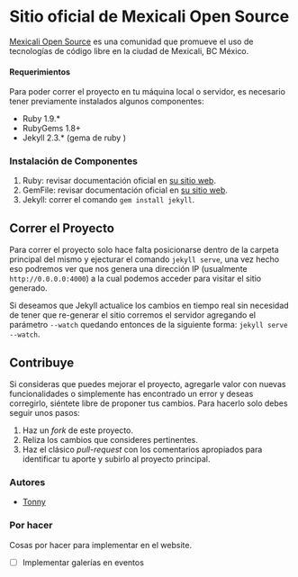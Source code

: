 # Sitio oficial de Mexicali Open Source

[Mexicali Open Source](http://mxlos.org) es una comunidad que promueve el uso de tecnologías de código libre en la ciudad de Mexicali, BC México.


#### Requerimientos

Para poder correr el proyecto en tu máquina local o servidor, es necesario tener previamente instalados algunos componentes:

- Ruby 1.9.*
- RubyGems 1.8+
- Jekyll 2.3.* (gema de ruby )

### Instalación de Componentes

1. Ruby: revisar documentación oficial en [su sitio web](https://www.ruby-lang.org/).
2. GemFile: revisar documentación oficial en [su sitio web](http://rubygems.org/).
3. Jekyll: correr el comando `gem install jekyll`.


## Correr el Proyecto

Para correr el proyecto solo hace falta posicionarse dentro de la carpeta principal del mismo y ejecturar el comando `jekyll serve`, una vez hecho eso podremos ver que nos genera una dirección IP (usualmente `http://0.0.0.0:4000`) a la cual podemos acceder para visitar el sitio generado.

Si deseamos que Jekyll actualice los cambios en tiempo real sin necesidad de tener que re-generar el sitio corremos el servidor agregando el parámetro `--watch` quedando entonces de la siguiente forma: `jekyll serve --watch`.


## Contribuye

Si consideras que puedes mejorar el proyecto, agregarle valor con nuevas funcionalidades o simplemente has encontrado un error y deseas corregirlo, siéntete libre de proponer tus cambios. Para hacerlo solo debes seguir unos pasos:

1. Haz un *fork* de este proyecto.
2. Reliza los cambios que consideres pertinentes.
3. Haz el clásico *pull-request* con los comentarios apropiados para identificar tu aporte y subirlo al proyecto principal.


### Autores

- [Tonny](http://tonny.org)


### Por hacer

Cosas por hacer para implementar en el website.

- [ ] Implementar galerías en eventos